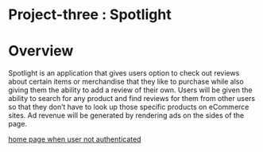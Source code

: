 # Project-three : Spotlight
# Overview

Spotlight is an application that gives users option to check out reviews about certain items or merchandise that they like to purchase while also giving them the ability to add a review of their own. Users will be given the ability to search for any product and find reviews for them from other users so that they don’t have to look up those specific products on eCommerce sites. Ad revenue will be generated by rendering ads on the sides of the page.

[home page when user not authenticated](../spotlight/public/assets/review2.JPG)
